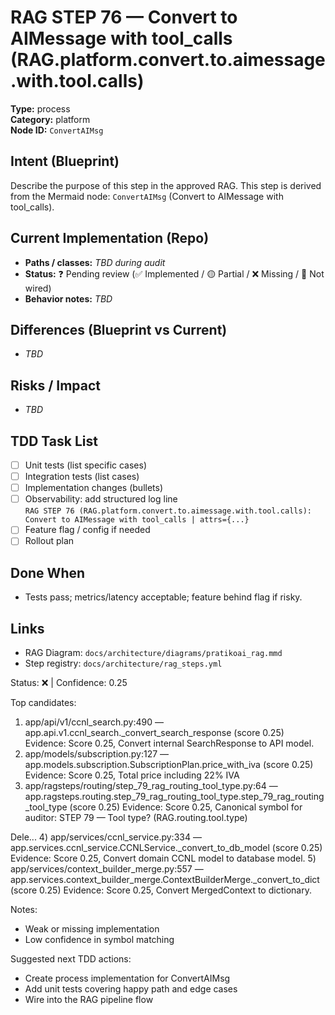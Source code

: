 # RAG STEP 76 — Convert to AIMessage with tool_calls (RAG.platform.convert.to.aimessage.with.tool.calls)

**Type:** process  
**Category:** platform  
**Node ID:** `ConvertAIMsg`

## Intent (Blueprint)
Describe the purpose of this step in the approved RAG. This step is derived from the Mermaid node: `ConvertAIMsg` (Convert to AIMessage with tool_calls).

## Current Implementation (Repo)
- **Paths / classes:** _TBD during audit_
- **Status:** ❓ Pending review (✅ Implemented / 🟡 Partial / ❌ Missing / 🔌 Not wired)
- **Behavior notes:** _TBD_

## Differences (Blueprint vs Current)
- _TBD_

## Risks / Impact
- _TBD_

## TDD Task List
- [ ] Unit tests (list specific cases)
- [ ] Integration tests (list cases)
- [ ] Implementation changes (bullets)
- [ ] Observability: add structured log line  
  `RAG STEP 76 (RAG.platform.convert.to.aimessage.with.tool.calls): Convert to AIMessage with tool_calls | attrs={...}`
- [ ] Feature flag / config if needed
- [ ] Rollout plan

## Done When
- Tests pass; metrics/latency acceptable; feature behind flag if risky.

## Links
- RAG Diagram: `docs/architecture/diagrams/pratikoai_rag.mmd`
- Step registry: `docs/architecture/rag_steps.yml`


<!-- AUTO-AUDIT:BEGIN -->
Status: ❌  |  Confidence: 0.25

Top candidates:
1) app/api/v1/ccnl_search.py:490 — app.api.v1.ccnl_search._convert_search_response (score 0.25)
   Evidence: Score 0.25, Convert internal SearchResponse to API model.
2) app/models/subscription.py:127 — app.models.subscription.SubscriptionPlan.price_with_iva (score 0.25)
   Evidence: Score 0.25, Total price including 22% IVA
3) app/ragsteps/routing/step_79_rag_routing_tool_type.py:64 — app.ragsteps.routing.step_79_rag_routing_tool_type.step_79_rag_routing_tool_type (score 0.25)
   Evidence: Score 0.25, Canonical symbol for auditor: STEP 79 — Tool type? (RAG.routing.tool.type)

Dele...
4) app/services/ccnl_service.py:334 — app.services.ccnl_service.CCNLService._convert_to_db_model (score 0.25)
   Evidence: Score 0.25, Convert domain CCNL model to database model.
5) app/services/context_builder_merge.py:557 — app.services.context_builder_merge.ContextBuilderMerge._convert_to_dict (score 0.25)
   Evidence: Score 0.25, Convert MergedContext to dictionary.

Notes:
- Weak or missing implementation
- Low confidence in symbol matching

Suggested next TDD actions:
- Create process implementation for ConvertAIMsg
- Add unit tests covering happy path and edge cases
- Wire into the RAG pipeline flow
<!-- AUTO-AUDIT:END -->